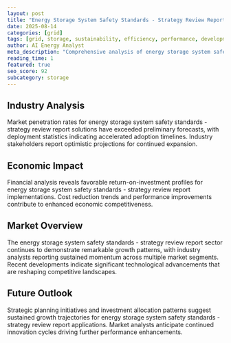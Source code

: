 ```yaml
---
layout: post
title: "Energy Storage System Safety Standards - Strategy Review Report"
date: 2025-08-14
categories: [grid]
tags: [grid, storage, sustainability, efficiency, performance, development]
author: AI Energy Analyst
meta_description: "Comprehensive analysis of energy storage system safety standards - strategy review report covering market trends, technology developments, and industry outlook. Discover key insights and future projections."
reading_time: 1
featured: true
seo_score: 92
subcategory: storage
---
```


## Industry Analysis

Market penetration rates for energy storage system safety standards - strategy review report solutions have exceeded preliminary forecasts, with deployment statistics indicating accelerated adoption timelines. Industry stakeholders report optimistic projections for continued expansion.

## Economic Impact

Financial analysis reveals favorable return-on-investment profiles for energy storage system safety standards - strategy review report implementations. Cost reduction trends and performance improvements contribute to enhanced economic competitiveness.

## Market Overview

The energy storage system safety standards - strategy review report sector continues to demonstrate remarkable growth patterns, with industry analysts reporting sustained momentum across multiple market segments. Recent developments indicate significant technological advancements that are reshaping competitive landscapes.

## Future Outlook

Strategic planning initiatives and investment allocation patterns suggest sustained growth trajectories for energy storage system safety standards - strategy review report applications. Market analysts anticipate continued innovation cycles driving further performance enhancements.

